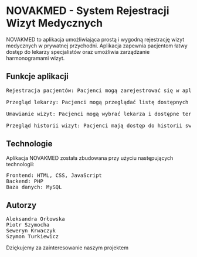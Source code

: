 # NOVAKMED - System Rejestracji Wizyt Medycznych

NOVAKMED to aplikacja umożliwiająca prostą i wygodną rejestrację wizyt medycznych w prywatnej przychodni. Aplikacja zapewnia pacjentom łatwy dostęp do lekarzy specjalistów oraz umożliwia zarządzanie harmonogramami wizyt.

## Funkcje aplikacji
<pre>
Rejestracja pacjentów: Pacjenci mogą zarejestrować się w aplikacji, tworząc swoje konta i wprowadzając swoje dane osobowe.

Przegląd lekarzy: Pacjenci mogą przeglądać listę dostępnych lekarzy specjalistów w przychodni NOVAK-MED oraz zapoznać się z ich specjalizacjami.

Umawianie wizyt: Pacjenci mogą wybrać lekarza i dostępne terminy wizyt, a następnie umówić się na dogodny termin.

Przegląd historii wizyt: Pacjenci mają dostęp do historii swoich wizyt, wraz z informacjami o lekarzach, datach wizyt i wprowadzonymi notatkami.
</pre>
## Technologie

Aplikacja NOVAKMED została zbudowana przy użyciu następujących technologii:
<pre>
Frontend: HTML, CSS, JavaScript
Backend: PHP
Baza danych: MySQL
</pre>

## Autorzy

<pre>
Aleksandra Orłowska 
Piotr Szymocha 
Seweryn Krwaczyk 
Szymon Turkiewicz 
</pre>

Dziękujemy za zainteresowanie naszym projektem
